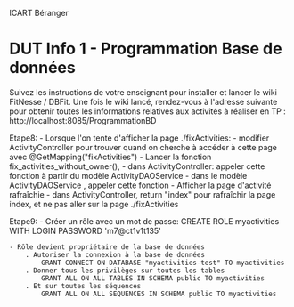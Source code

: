 ICART Béranger
# DUT Info 1 - Programmation Base de données

Suivez les instructions de votre enseignant pour installer et lancer le wiki FitNesse / DBFit.
Une fois le wiki lancé, rendez-vous à l'adresse suivante pour obtenir toutes les informations relatives aux activités à réaliser en TP :
http://localhost:8085/ProgrammationBD

Etape8:
	- Lorsque l'on tente d'afficher la page ./fixActivities:
		- modifier ActivityController pour trouver quand on cherche à accéder à cette page avec @GetMapping("fixActivities")
	- Lancer la fonction fix_activities_without_owner(),
		- dans ActivityController: appeler cette fonction à partir du modèle ActivityDAOService
		- dans le modèle ActivityDAOService , appeler cette fonction
	- Afficher la page d'activité rafraîchie
		- dans ActivityController, return "index" pour rafraîchir la page index, et ne pas aller sur la page ./fixActivities
		
		
Etape9:
	- Créer un rôle avec un mot de passe:
		CREATE ROLE myactivities WITH LOGIN PASSWORD 'm7@ct1v1t135'
		
	- Rôle devient propriétaire de la base de données
		. Autoriser la connexion à la base de données
			GRANT CONNECT ON DATABASE "myactivities-test" TO myactivities
		. Donner tous les privilèges sur toutes les tables
			GRANT ALL ON ALL TABLES IN SCHEMA public TO myactivities
		. Et sur toutes les séquences
			GRANT ALL ON ALL SEQUENCES IN SCHEMA public TO myactivities